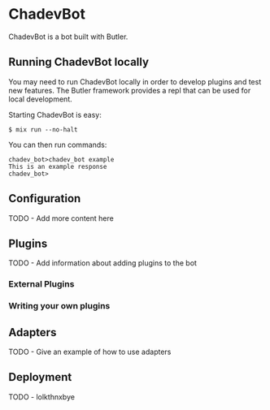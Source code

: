 # ChadevBot

ChadevBot is a bot built with Butler.

## Running ChadevBot locally

You may need to run ChadevBot locally in order to develop plugins and test new features.
The Butler framework provides a repl that can be used for local development.

Starting ChadevBot is easy:

    $ mix run --no-halt

You can then run commands:

    chadev_bot>chadev_bot example
    This is an example response
    chadev_bot>

## Configuration

TODO - Add more content here

## Plugins

TODO - Add information about adding plugins to the bot

### External Plugins

### Writing your own plugins

## Adapters

TODO - Give an example of how to use adapters

## Deployment

TODO - lolkthnxbye
